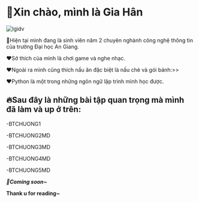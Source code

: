 # 🌹Xin chào, mình là Gia Hân
![lgidv](https://github.com/user-attachments/assets/1281eb01-b16e-4fce-b250-bb76e97add7a)

🚩Hiện tại mình đang là sinh viên năm 2 chuyên nghành công nghệ thông tin của trường Đại học An Giang.

❤Sở thích của mình là chơi game và nghe nhạc.

❤Ngoài ra mình cũng thích nấu ăn đặc biệt là nấu chè và gói bánh:>>

❤Python là một trong những ngôn ngữ lập trình mình học được.
## 🔥Sau đây là những bài tập quan trọng mà mình đã làm và up ở trên:
-BTCHUONG1

-BTCHUONG2MD

-BTCHUONG3MD

-BTCHUONG4MD

-BTCHUONG5MD

***🥰Coming soon~***

**Thank u for reading~**
